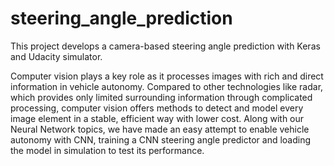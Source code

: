 # steering_angle_prediction
This project develops a camera-based steering angle prediction with Keras and Udacity simulator.

Computer vision plays a key role as it processes images with rich and direct information in vehicle autonomy. Compared to other technologies like radar, which provides only limited surrounding information through complicated processing, computer vision offers methods to detect and model every image element in a stable, efficient way with lower cost. Along with our Neural Network topics, we have made an easy attempt to enable vehicle autonomy with CNN, training a CNN steering angle predictor and loading the model in simulation to test its performance.
